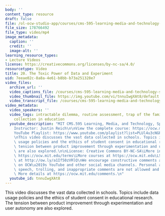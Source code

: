 ```yaml
---
body: ''
content_type: resource
draft: false
file: /ol-ocw-studio-app/courses/cms-595-learning-media-and-technology-spring-2024/mit-cms595-s24-session-20_360p_16_9.mp4
file_size: 178766492
file_type: video/mp4
image_metadata:
  caption: ''
  credit: ''
  image-alt: ''
learning_resource_types:
- Lecture Videos
license: https://creativecommons.org/licenses/by-nc-sa/4.0/
resourcetype: Video
title: 20. The Toxic Power of Data and Experiment
uid: 7eeae02c-8a8a-4e61-b8bb-b73a251328e7
video_files:
  archive_url: ''
  video_captions_file: /courses/cms-595-learning-media-and-technology-spring-2024/1DhKSGUZNPSNOKZxi6aAOho5_820XkU3Z_transcript.webvtt
  video_thumbnail_file: https://img.youtube.com/vi/tnnuIwgXAt8/default.jpg
  video_transcript_file: /courses/cms-595-learning-media-and-technology-spring-2024/1DhKSGUZNPSNOKZxi6aAOho5_820XkU3Z_transcript.pdf
video_metadata:
  video_speakers: ''
  video_tags: intractable dilemma, routine assessment, trap of the familiar, data
    collection in education
  youtube_description: "MIT CMS.595 Learning, Media, and Technology, Spring 2024\n\
    Instructor: Justin Reich\n\nView the complete course: https://ocw.mit.edu/courses/cms-595-learning-media-and-technology-spring-2024/\n\
    YouTube Playlist: https://www.youtube.com/playlist?list=PLUl4u3cNGP62o50fmQKmfbn8HKPvdx9hK\n\
    \nThis video discusses the vast data collected in schools. Topics include data\
    \ usage policies and the ethics of student consent in educational research. The\
    \ tension between product improvement through experimentation and user autonomy\
    \ are also explored.\n\nLicense: Creative Commons BY-NC-SA\LMore information at\
    \ https://ocw.mit.edu/terms\LMore courses at https://ocw.mit.edu\LSupport OCW\
    \ at http://ow.ly/a1If50zVRlQ\nWe encourage constructive comments and discussion\
    \ on OCW\u2019s YouTube and other social media channels. Personal attacks, hate\
    \ speech, trolling, and inappropriate comments are not allowed and may be removed.\
    \ More details at https://ocw.mit.edu/comments.\n"
  youtube_id: tnnuIwgXAt8
---
```

This video discusses the vast data collected in schools. Topics include data usage policies and the ethics of student consent in educational research. The tension between product improvement through experimentation and user autonomy are also explored.